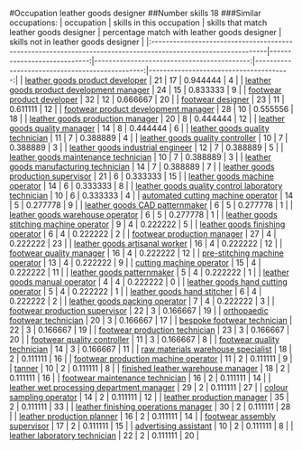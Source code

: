 #Occupation leather goods designer
##Number skills 18
###Similar occupations:
| occupation                                                                                                    |   skills in this occupation |   skills that match leather goods designer |   percentage match with leather goods designer |   skills not in leather goods designer |
|:--------------------------------------------------------------------------------------------------------------|----------------------------:|-------------------------------------------:|-----------------------------------------------:|---------------------------------------:|
| [leather goods product developer](leather_goods_product_developer.md)                                         |                          21 |                                         17 |                                       0.944444 |                                      4 |
| [leather goods product development manager](leather_goods_product_development_manager.md)                     |                          24 |                                         15 |                                       0.833333 |                                      9 |
| [footwear product developer](footwear_product_developer.md)                                                   |                          32 |                                         12 |                                       0.666667 |                                     20 |
| [footwear designer](footwear_designer.md)                                                                     |                          23 |                                         11 |                                       0.611111 |                                     12 |
| [footwear product development manager](footwear_product_development_manager.md)                               |                          28 |                                         10 |                                       0.555556 |                                     18 |
| [leather goods production manager](leather_goods_production_manager.md)                                       |                          20 |                                          8 |                                       0.444444 |                                     12 |
| [leather goods quality manager](leather_goods_quality_manager.md)                                             |                          14 |                                          8 |                                       0.444444 |                                      6 |
| [leather goods quality technician](leather_goods_quality_technician.md)                                       |                          11 |                                          7 |                                       0.388889 |                                      4 |
| [leather goods quality controller](leather_goods_quality_controller.md)                                       |                          10 |                                          7 |                                       0.388889 |                                      3 |
| [leather goods industrial engineer](leather_goods_industrial_engineer.md)                                     |                          12 |                                          7 |                                       0.388889 |                                      5 |
| [leather goods maintenance technician](leather_goods_maintenance_technician.md)                               |                          10 |                                          7 |                                       0.388889 |                                      3 |
| [leather goods manufacturing technician](leather_goods_manufacturing_technician.md)                           |                          14 |                                          7 |                                       0.388889 |                                      7 |
| [leather goods production supervisor](leather_goods_production_supervisor.md)                                 |                          21 |                                          6 |                                       0.333333 |                                     15 |
| [leather goods machine operator](leather_goods_machine_operator.md)                                           |                          14 |                                          6 |                                       0.333333 |                                      8 |
| [leather goods quality control laboratory technician](leather_goods_quality_control_laboratory_technician.md) |                          10 |                                          6 |                                       0.333333 |                                      4 |
| [automated cutting machine operator](automated_cutting_machine_operator.md)                                   |                          14 |                                          5 |                                       0.277778 |                                      9 |
| [leather goods CAD patternmaker](leather_goods_CAD_patternmaker.md)                                           |                           6 |                                          5 |                                       0.277778 |                                      1 |
| [leather goods warehouse operator](leather_goods_warehouse_operator.md)                                       |                           6 |                                          5 |                                       0.277778 |                                      1 |
| [leather goods stitching machine operator](leather_goods_stitching_machine_operator.md)                       |                           9 |                                          4 |                                       0.222222 |                                      5 |
| [leather goods finishing operator](leather_goods_finishing_operator.md)                                       |                           6 |                                          4 |                                       0.222222 |                                      2 |
| [footwear production manager](footwear_production_manager.md)                                                 |                          27 |                                          4 |                                       0.222222 |                                     23 |
| [leather goods artisanal worker](leather_goods_artisanal_worker.md)                                           |                          16 |                                          4 |                                       0.222222 |                                     12 |
| [footwear quality manager](footwear_quality_manager.md)                                                       |                          16 |                                          4 |                                       0.222222 |                                     12 |
| [pre-stitching machine operator](pre-stitching_machine_operator.md)                                           |                          13 |                                          4 |                                       0.222222 |                                      9 |
| [cutting machine operator](cutting_machine_operator.md)                                                       |                          15 |                                          4 |                                       0.222222 |                                     11 |
| [leather goods patternmaker](leather_goods_patternmaker.md)                                                   |                           5 |                                          4 |                                       0.222222 |                                      1 |
| [leather goods manual operator](leather_goods_manual_operator.md)                                             |                           4 |                                          4 |                                       0.222222 |                                      0 |
| [leather goods hand cutting operator](leather_goods_hand_cutting_operator.md)                                 |                           5 |                                          4 |                                       0.222222 |                                      1 |
| [leather goods hand stitcher](leather_goods_hand_stitcher.md)                                                 |                           6 |                                          4 |                                       0.222222 |                                      2 |
| [leather goods packing operator](leather_goods_packing_operator.md)                                           |                           7 |                                          4 |                                       0.222222 |                                      3 |
| [footwear production supervisor](footwear_production_supervisor.md)                                           |                          22 |                                          3 |                                       0.166667 |                                     19 |
| [orthopaedic footwear technician](orthopaedic_footwear_technician.md)                                         |                          20 |                                          3 |                                       0.166667 |                                     17 |
| [bespoke footwear technician](bespoke_footwear_technician.md)                                                 |                          22 |                                          3 |                                       0.166667 |                                     19 |
| [footwear production technician](footwear_production_technician.md)                                           |                          23 |                                          3 |                                       0.166667 |                                     20 |
| [footwear quality controller](footwear_quality_controller.md)                                                 |                          11 |                                          3 |                                       0.166667 |                                      8 |
| [footwear quality technician](footwear_quality_technician.md)                                                 |                          14 |                                          3 |                                       0.166667 |                                     11 |
| [raw materials warehouse specialist](raw_materials_warehouse_specialist.md)                                   |                          18 |                                          2 |                                       0.111111 |                                     16 |
| [footwear production machine operator](footwear_production_machine_operator.md)                               |                          11 |                                          2 |                                       0.111111 |                                      9 |
| [tanner](tanner.md)                                                                                           |                          10 |                                          2 |                                       0.111111 |                                      8 |
| [finished leather warehouse manager](finished_leather_warehouse_manager.md)                                   |                          18 |                                          2 |                                       0.111111 |                                     16 |
| [footwear maintenance technician](footwear_maintenance_technician.md)                                         |                          16 |                                          2 |                                       0.111111 |                                     14 |
| [leather wet processing department manager](leather_wet_processing_department_manager.md)                     |                          29 |                                          2 |                                       0.111111 |                                     27 |
| [colour sampling operator](colour_sampling_operator.md)                                                       |                          14 |                                          2 |                                       0.111111 |                                     12 |
| [leather production manager](leather_production_manager.md)                                                   |                          35 |                                          2 |                                       0.111111 |                                     33 |
| [leather finishing operations manager](leather_finishing_operations_manager.md)                               |                          30 |                                          2 |                                       0.111111 |                                     28 |
| [leather production planner](leather_production_planner.md)                                                   |                          16 |                                          2 |                                       0.111111 |                                     14 |
| [footwear assembly supervisor](footwear_assembly_supervisor.md)                                               |                          17 |                                          2 |                                       0.111111 |                                     15 |
| [advertising assistant](advertising_assistant.md)                                                             |                          10 |                                          2 |                                       0.111111 |                                      8 |
| [leather laboratory technician](leather_laboratory_technician.md)                                             |                          22 |                                          2 |                                       0.111111 |                                     20 |
